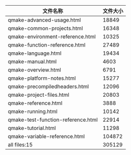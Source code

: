 文件名称 | 文件大小
---|---
qmake-advanced-usage.html|18849
qmake-common-projects.html|16348
qmake-environment-reference.html|10325
qmake-function-reference.html|27489
qmake-language.html|19434
qmake-manual.html|4603
qmake-overview.html|6791
qmake-platform-notes.html|15277
qmake-precompiledheaders.html|12096
qmake-project-files.html|20803
qmake-reference.html|3888
qmake-running.html|10142
qmake-test-function-reference.html|22914
qmake-tutorial.html|11298
qmake-variable-reference.html|104872
all files:15|305129
